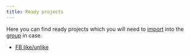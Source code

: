 ```yaml
---
title: Ready projects
---
```


Here you can find ready projects which you will need to [import](importexport) into the [group](project) in case.

*   [FB like/unlike](fblikeunlike)